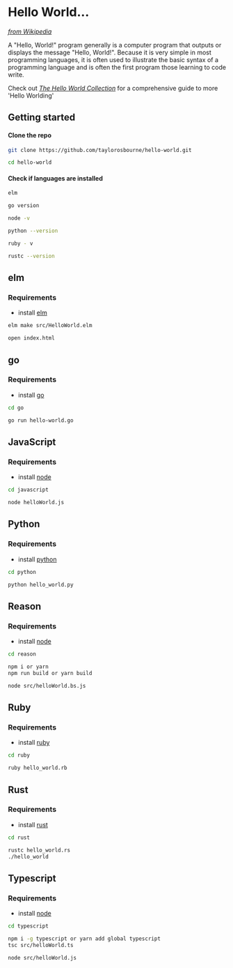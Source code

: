 # Hello World...

[*from Wikipedia*](https://en.wikipedia.org/wiki/%22Hello,_World!%22_program)

A "Hello, World!" program generally is a computer program that outputs or displays the message "Hello, World!". Because it is very simple in most programming languages, it is often used to illustrate the basic syntax of a programming language and is often the first program those learning to code write.

Check out [*The Hello World Collection*](http://helloworldcollection.de/) for a comprehensive guide to more 'Hello Worlding'

## Getting started

#### Clone the repo

```bash
git clone https://github.com/taylorosbourne/hello-world.git

cd hello-world
```

#### Check if languages are installed

```bash
elm

go version

node -v

python --version

ruby - v

rustc --version

```

## elm

### Requirements

- install [elm](https://guide.elm-lang.org/install/elm.html)

```bash
elm make src/HelloWorld.elm

open index.html
```

## go

### Requirements

- install [go](https://golang.org/)

```bash
cd go

go run hello-world.go
```

## JavaScript

### Requirements

- install [node](https://nodejs.org/en/)

```bash
cd javascript

node helloWorld.js
```

## Python

### Requirements

- install [python](https://www.python.org/downloads/)

```bash
cd python

python hello_world.py
```

## Reason

### Requirements

- install [node](https://nodejs.org/en/)

```bash
cd reason

npm i or yarn
npm run build or yarn build

node src/helloWorld.bs.js
```

## Ruby

### Requirements

- install [ruby](https://www.ruby-lang.org/en/)

```bash
cd ruby

ruby hello_world.rb
```

## Rust

### Requirements

- install [rust](https://www.rust-lang.org/tools/install)

```bash
cd rust

rustc hello_world.rs
./hello_world
```

## Typescript

### Requirements

- install [node](https://nodejs.org/en/)

```bash
cd typescript

npm i -g typescript or yarn add global typescript
tsc src/helloWorld.ts

node src/helloWorld.js

```